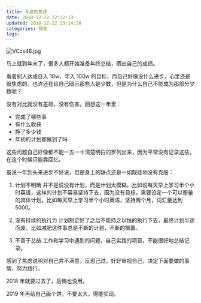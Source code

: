 ```yaml
---
title: 年底的焦虑
date: 2018-12-22 22:32:13
updated: 2018-12-22 23:14:28
categories: 随笔
tags:
---
```


![VCcs46.jpg](https://t1.picb.cc/uploads/2019/01/22/VCcs46.jpg)

马上就到年末了，很多人都开始准备年终总结，晒出自己的成绩。

看着别人达成日入 10w，年入 100w 的目标，而自己好像没什么进步，心里还是很焦虑的。也许还在给自己暗示那些人是少数，但是为什么自己不能成为那部分少数呢？

没有对比就没有差距，没有伤害。回想这一年里：

- 完成了哪些事
- 有什么收获
- 挣了多少钱
- 年初的计划都做到了吗

这些问题自己好像都不能一五一十清楚明白的罗列出来，因为平常没有记录这些，在这个时候只能靠回忆。

虽说一年到头来进步不好说，但是身上的缺点还是一如既往地没有克服：

1. 计划不明确
   并不是说没有计划，而是计划太模糊。比如说每天早上学习半个小时英语，这样的计划不容易坚持下去，因为没有目标。需要设定一个可以衡量的具体计划，比如每天早上学习半个小时英语，坚持两个月，词汇量达到 5000。

2. 没有持续的执行力
   计划制定好了之后不能持之以恒的执行下去，最终计划半途而废。比如减肥这件事总是不断的计划，不断的搁置。

3. 不善于总结
   工作和学习中遇到的问题，自己实践的项目，不能很好地总结记录。

感到了焦虑说明对自己并不满意，反思己过，好好审视自己，决定下面要做的事情，努力践行。

2018 年就要过去了，后悔也没用。

2019 年再给自己画个饼，不要太大，得能实现。